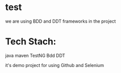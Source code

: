 # test
we are using BDD and DDT frameworks in the project

# Tech Stach:
java
maven
TestNG
Bdd
DDT

it's demo project for using Github and Selenium
